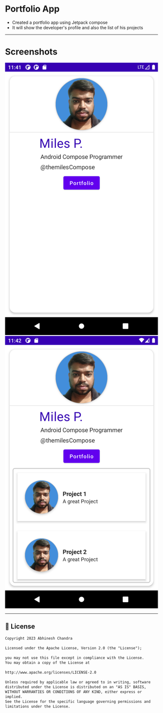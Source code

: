 # Portfolio App
- Created a portfolio app using Jetpack compose
- It will show the developer's profile and also the list of his projects
---
# Screenshots
![image1](https://github.com/abhineshchandra1234/Portfolio_App_JetPack_Compose/blob/master/app/src/main/res/drawable/image_1.png)
![image2](https://github.com/abhineshchandra1234/Portfolio_App_JetPack_Compose/blob/master/app/src/main/res/drawable/image_2.png)




















---
## 📝 License

```
Copyright 2023 Abhinesh Chandra

Licensed under the Apache License, Version 2.0 (the "License");

you may not use this file except in compliance with the License.
You may obtain a copy of the License at

http://www.apache.org/licenses/LICENSE-2.0

Unless required by applicable law or agreed to in writing, software
distributed under the License is distributed on an "AS IS" BASIS,
WITHOUT WARRANTIES OR CONDITIONS OF ANY KIND, either express or implied.
See the License for the specific language governing permissions and
limitations under the License.
```
